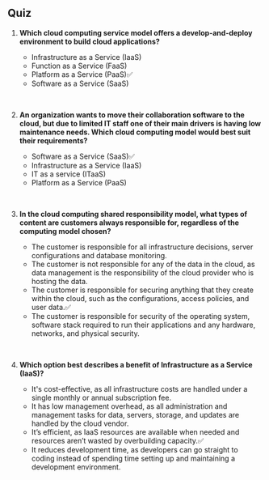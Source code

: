 ## Quiz

1. **Which cloud computing service model offers a develop-and-deploy environment to build cloud applications?**

    - Infrastructure as a Service (IaaS)
    - Function as a Service (FaaS)
    - Platform as a Service (PaaS)✅
    - Software as a Service (SaaS)

&nbsp;

2. **An organization wants to move their collaboration software to the cloud, but due to limited IT staff one of their main drivers is having low maintenance needs. Which cloud computing model would best suit their requirements?**

    - Software as a Service (SaaS)✅
    - Infrastructure as a Service (IaaS)
    - IT as a service (ITaaS)
    - Platform as a Service (PaaS)

&nbsp;

3. **In the cloud computing shared responsibility model, what types of content are customers always responsible for, regardless of the computing model chosen?**

    - The customer is responsible for all infrastructure decisions, server configurations and database monitoring.
    - The customer is not responsible for any of the data in the cloud, as data management is the responsibility of the cloud provider who is hosting the data.
    - The customer is responsible for securing anything that they create within the cloud, such as the configurations, access policies, and user data.✅
    - The customer is responsible for security of the operating system, software stack required to run their applications and any hardware, networks, and physical security.

&nbsp;

4. **Which option best describes a benefit of Infrastructure as a Service (IaaS)?**

    - It's cost-effective, as all infrastructure costs are handled under a single monthly or annual subscription fee.
    - It has low management overhead, as all administration and management tasks for data, servers, storage, and updates are handled by the cloud vendor.
    - It’s efficient, as IaaS resources are available when needed and resources aren’t wasted by overbuilding capacity.✅
    - It reduces development time, as developers can go straight to coding instead of spending time setting up and maintaining a development environment.